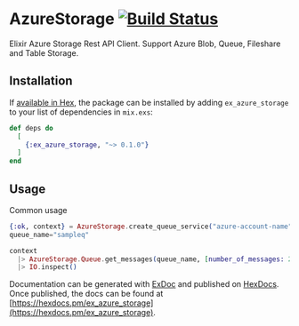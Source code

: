 # AzureStorage  [![Build Status](https://github.com/csokun/ex_azure_storage/workflows/CI/badge.svg?branch=master)](https://github.com/csokun/ex_azure_storage/actions?query=workflow%3ACI)

Elixir Azure Storage Rest API Client. Support Azure Blob, Queue, Fileshare and Table Storage.

## Installation

If [available in Hex](https://hex.pm/docs/publish), the package can be installed
by adding `ex_azure_storage` to your list of dependencies in `mix.exs`:

```elixir
def deps do
  [
    {:ex_azure_storage, "~> 0.1.0"}
  ]
end
```
## Usage

Common usage

```elixir
{:ok, context} = AzureStorage.create_queue_service("azure-account-name", "azure-account-key")
queue_name="sampleq"

context
  |> AzureStorage.Queue.get_messages(queue_name, [number_of_messages: 25, visibility_timeout: 60])
  |> IO.inspect()

```

Documentation can be generated with [ExDoc](https://github.com/elixir-lang/ex_doc)
and published on [HexDocs](https://hexdocs.pm). Once published, the docs can
be found at [https://hexdocs.pm/ex_azure_storage](https://hexdocs.pm/ex_azure_storage).
